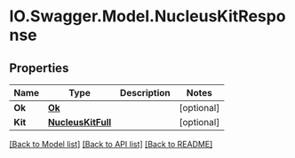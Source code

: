 # IO.Swagger.Model.NucleusKitResponse
## Properties

Name | Type | Description | Notes
------------ | ------------- | ------------- | -------------
**Ok** | [**Ok**](Ok.md) |  | [optional] 
**Kit** | [**NucleusKitFull**](NucleusKitFull.md) |  | [optional] 

[[Back to Model list]](../README.md#documentation-for-models) [[Back to API list]](../README.md#documentation-for-api-endpoints) [[Back to README]](../README.md)

